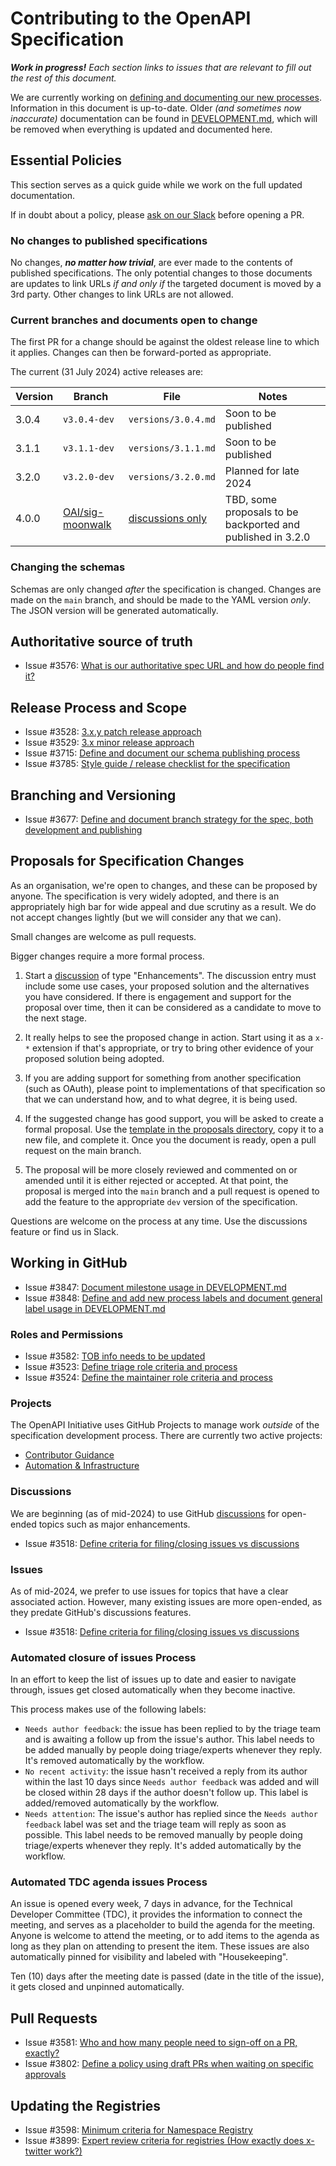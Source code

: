 # Contributing to the OpenAPI Specification

***Work in progress!**  Each section links to issues that are relevant to fill out the rest of this document.*

We are currently working on [defining and documenting our new processes](https://github.com/orgs/OAI/projects/5).  Information in this document is up-to-date.  Older _(and sometimes now inaccurate)_ documentation can be found in [DEVELOPMENT.md](DEVELOPMENT.md), which will be removed when everything is updated and documented here.

## Essential Policies

This section serves as a quick guide while we work on the full updated documentation.

If in doubt about a policy, please [ask on our Slack](https://communityinviter.com/apps/open-api/openapi) before opening a PR.

### No changes to published specifications

No changes, ***no matter how trivial***, are ever made to the contents of published specifications.  The only potential changes to those documents are updates to link URLs _if and only if_ the targeted document is moved by a 3rd party.  Other changes to link URLs are not allowed.

### Current branches and documents open to change

The first PR for a change should be against the oldest release line to which it applies.  Changes can then be forward-ported as appropriate.

The current (31 July 2024) active releases are:

| Version | Branch | File | Notes |
| ------- | ------ | ---- | ----- |
| 3.0.4 | `v3.0.4-dev` | `versions/3.0.4.md` | Soon to be published |
| 3.1.1 | `v3.1.1-dev` | `versions/3.1.1.md` | Soon to be published |
| 3.2.0 | `v3.2.0-dev` | `versions/3.2.0.md` | Planned for late 2024 |
| 4.0.0 | [OAI/sig-moonwalk](https://github.com/OAI/sig-moonwalk) | [discussions only](https://github.com/OAI/sig-moonwalk/discussions) | TBD, some proposals to be backported and published in 3.2.0 |

### Changing the schemas

Schemas are only changed _after_ the specification is changed.  Changes are made on the `main` branch, and should be made to the YAML version _only_.  The JSON version will be generated automatically.

## Authoritative source of truth

* Issue #3576: [What is our authoritative spec URL and how do people find it?](https://github.com/OAI/OpenAPI-Specification/issues/3576)

## Release Process and Scope

* Issue #3528: [3.x.y patch release approach](https://github.com/OAI/OpenAPI-Specification/issues/3528)
* Issue #3529: [3.x minor release approach](https://github.com/OAI/OpenAPI-Specification/issues/3529)
* Issue #3715: [Define and document our schema publishing process](https://github.com/OAI/OpenAPI-Specification/issues/3715)
* Issue #3785: [Style guide / release checklist for the specification](https://github.com/OAI/OpenAPI-Specification/issues/3785)

## Branching and Versioning

* Issue #3677: [Define and document branch strategy for the spec, both development and publishing](https://github.com/OAI/OpenAPI-Specification/issues/3677)

## Proposals for Specification Changes

As an organisation, we're open to changes, and these can be proposed by anyone.
The specification is very widely adopted, and there is an appropriately high bar for wide appeal and due scrutiny as a result.
We do not accept changes lightly (but we will consider any that we can).

Small changes are welcome as pull requests.

Bigger changes require a more formal process.

1. Start a [discussion](https://github.com/OAI/OpenAPI-Specification/discussions) of type "Enhancements".
   The discussion entry must include some use cases, your proposed solution and the alternatives you have considered.
   If there is engagement and support for the proposal over time, then it can be considered as a candidate to move to the next stage.

2. It really helps to see the proposed change in action.
   Start using it as a `x-*` extension if that's appropriate, or try to bring other evidence of your proposed solution being adopted.

3. If you are adding support for something from another specification (such as OAuth), please point to implementations of that
   specification so that we can understand how, and to what degree, it is being used.

4. If the suggested change has good support, you will be asked to create a formal proposal.
   Use the [template in the proposals directory](https://github.com/OAI/OpenAPI-Specification/tree/main/proposals), copy it to a new file, and complete it.
   Once you the document is ready, open a pull request on the main branch.

5. The proposal will be more closely reviewed and commented on or amended until it is either rejected or accepted.
   At that point, the proposal is merged into the `main` branch and a pull request is opened to add the feature to the appropriate `dev` version of the specification.

Questions are welcome on the process at any time. Use the discussions feature or find us in Slack.

## Working in GitHub

* Issue #3847: [Document milestone usage in DEVELOPMENT.md](https://github.com/OAI/OpenAPI-Specification/issues/3847)
* Issue #3848: [Define and add new process labels and document general label usage in DEVELOPMENT.md](https://github.com/OAI/OpenAPI-Specification/issues/3848)

### Roles and Permissions

* Issue #3582: [TOB info needs to be updated](https://github.com/OAI/OpenAPI-Specification/issues/3482)
* Issue #3523: [Define triage role criteria and process](https://github.com/OAI/OpenAPI-Specification/issues/3523)
* Issue #3524: [Define the maintainer role criteria and process](https://github.com/OAI/OpenAPI-Specification/issues/3524)

### Projects

The OpenAPI Initiative uses GitHub Projects to manage work _outside_ of the specification development process.  There are currently two active projects:

* [Contributor Guidance](https://github.com/orgs/OAI/projects/5/views/1)
* [Automation & Infrastructure](https://github.com/orgs/OAI/projects/4/views/1)

### Discussions

We are beginning (as of mid-2024) to use GitHub [discussions](https://github.com/OAI/OpenAPI-Specification/discussions?discussions_q=is%3Aopen) for open-ended topics such as major enhancements.  

* Issue #3518: [Define criteria for filing/closing issues vs discussions](https://github.com/OAI/OpenAPI-Specification/issues/3518)

### Issues

As of mid-2024, we prefer to use issues for topics that have a clear associated action.  However, many existing issues are more open-ended, as they predate GitHub's discussions features.

* Issue #3518: [Define criteria for filing/closing issues vs discussions](https://github.com/OAI/OpenAPI-Specification/issues/3518)

### Automated closure of issues Process

In an effort to keep the list of issues up to date and easier to navigate through, issues get closed automatically when they become inactive.

This process makes use of the following labels:

* `Needs author feedback`: the issue has been replied to by the triage team and is awaiting a follow up from the issue's author. This label needs to be added manually by people doing triage/experts whenever they reply. It's removed automatically by the workflow.
* `No recent activity`: the issue hasn't received a reply from its author within the last 10 days since `Needs author feedback` was added and will be closed within 28 days if the author doesn't follow up. This label is added/removed automatically by the workflow.
* `Needs attention`: The issue's author has replied since the `Needs author feedback` label was set and the triage team will reply as soon as possible. This label needs to be removed manually by people doing triage/experts whenever they reply. It's added automatically by the workflow.

### Automated TDC agenda issues Process

An issue is opened every week, 7 days in advance, for the Technical Developer Committee (TDC), it provides the information to connect the meeting, and serves as a placeholder to build the agenda for the meeting. Anyone is welcome to attend the meeting, or to add items to the agenda as long as they plan on attending to present the item. These issues are also automatically pinned for visibility and labeled with "Housekeeping".

Ten (10) days after the meeting date is passed (date in the title of the issue), it gets closed and unpinned automatically.

## Pull Requests

* Issue #3581: [Who and how many people need to sign-off on a PR, exactly?](https://github.com/OAI/OpenAPI-Specification/issues/3581)
* Issue #3802: [Define a policy using draft PRs when waiting on specific approvals](https://github.com/OAI/OpenAPI-Specification/issues/3802)

## Updating the Registries

* Issue #3598: [Minimum criteria for Namespace Registry](https://github.com/OAI/OpenAPI-Specification/issues/3598)
* Issue #3899: [Expert review criteria for registries (How exactly does x-twitter work?)](https://github.com/OAI/OpenAPI-Specification/issues/3899)
